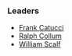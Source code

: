 ### Leaders
* [Frank Catucci](mailto://frank.catucci@owasp.org)
* [Ralph Collum](mailto://ralph.collum@owasp.org)
* [William Scalf](mailto://william.scalf@owasp.org)
